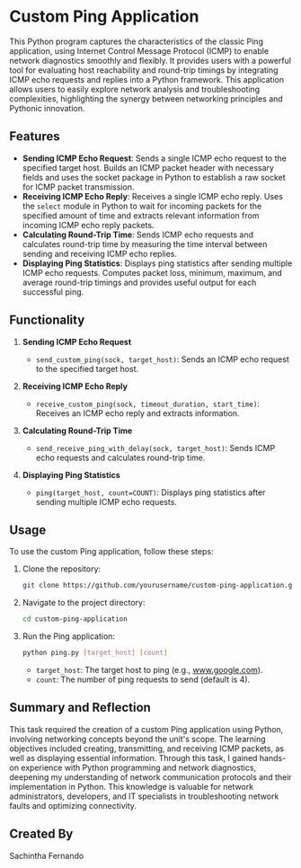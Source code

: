# Custom Ping Application

This Python program captures the characteristics of the classic Ping application, using Internet Control Message Protocol (ICMP) to enable network diagnostics smoothly and flexibly. It provides users with a powerful tool for evaluating host reachability and round-trip timings by integrating ICMP echo requests and replies into a Python framework. This application allows users to easily explore network analysis and troubleshooting complexities, highlighting the synergy between networking principles and Pythonic innovation.

## Features

- **Sending ICMP Echo Request**: Sends a single ICMP echo request to the specified target host. Builds an ICMP packet header with necessary fields and uses the socket package in Python to establish a raw socket for ICMP packet transmission.
- **Receiving ICMP Echo Reply**: Receives a single ICMP echo reply. Uses the `select` module in Python to wait for incoming packets for the specified amount of time and extracts relevant information from incoming ICMP echo reply packets.
- **Calculating Round-Trip Time**: Sends ICMP echo requests and calculates round-trip time by measuring the time interval between sending and receiving ICMP echo replies.
- **Displaying Ping Statistics**: Displays ping statistics after sending multiple ICMP echo requests. Computes packet loss, minimum, maximum, and average round-trip timings and provides useful output for each successful ping.

## Functionality

1. **Sending ICMP Echo Request**
   - `send_custom_ping(sock, target_host)`: Sends an ICMP echo request to the specified target host.

2. **Receiving ICMP Echo Reply**
   - `receive_custom_ping(sock, timeout_duration, start_time)`: Receives an ICMP echo reply and extracts information.

3. **Calculating Round-Trip Time**
   - `send_receive_ping_with_delay(sock, target_host)`: Sends ICMP echo requests and calculates round-trip time.

4. **Displaying Ping Statistics**
   - `ping(target_host, count=COUNT)`: Displays ping statistics after sending multiple ICMP echo requests.

## Usage

To use the custom Ping application, follow these steps:

1. Clone the repository:
   ```sh
   git clone https://github.com/yourusername/custom-ping-application.git
   ```

2. Navigate to the project directory:
   ```sh
   cd custom-ping-application
   ```

3. Run the Ping application:
   ```sh
   python ping.py [target_host] [count]
   ```
   - `target_host`: The target host to ping (e.g., www.google.com).
   - `count`: The number of ping requests to send (default is 4).

## Summary and Reflection

This task required the creation of a custom Ping application using Python, involving networking concepts beyond the unit's scope. The learning objectives included creating, transmitting, and receiving ICMP packets, as well as displaying essential information. Through this task, I gained hands-on experience with Python programming and network diagnostics, deepening my understanding of network communication protocols and their implementation in Python. This knowledge is valuable for network administrators, developers, and IT specialists in troubleshooting network faults and optimizing connectivity.

## Created By
Sachintha Fernando
